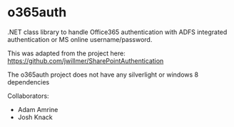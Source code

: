 # o365auth
.NET class library to handle Office365 authentication with ADFS integrated authentication or MS online username/password.

This was adapted from the project here: https://github.com/jwillmer/SharePointAuthentication

The o365auth project does not have any silverlight or windows 8 dependencies

Collaborators: 
 - Adam Amrine
 - Josh Knack
